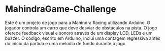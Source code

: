 # MahindraGame-Challenge
Este é um projeto de jogo para a Mahindra Racing utilizando Arduino. O jogador controla um carro que deve desviar de obstáculos na pista. O jogo oferece feedback visual e sonoro através de um display LCD, LEDs e um buzzer. O código, escrito em Arduino, inclui uma contagem regressiva antes do início da partida e uma melodia de fundo durante o jogo.
